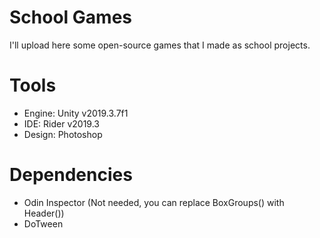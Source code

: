# School Games
I'll upload here some open-source games that I made as school projects.

# Tools
* Engine: Unity v2019.3.7f1
* IDE: Rider v2019.3
* Design: Photoshop

# Dependencies
* Odin Inspector (Not needed, you can replace BoxGroups() with Header())
* DoTween
